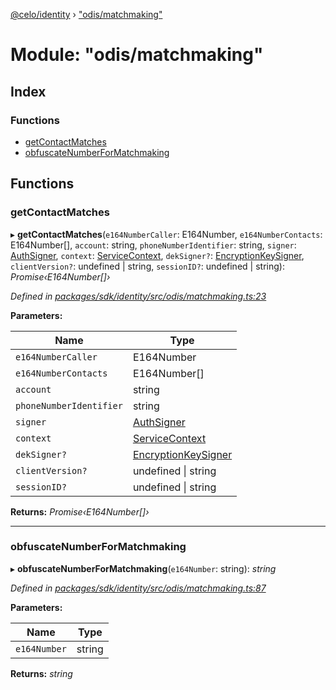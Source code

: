 [@celo/identity](../README.md) › ["odis/matchmaking"](_odis_matchmaking_.md)

# Module: "odis/matchmaking"

## Index

### Functions

* [getContactMatches](_odis_matchmaking_.md#getcontactmatches)
* [obfuscateNumberForMatchmaking](_odis_matchmaking_.md#obfuscatenumberformatchmaking)

## Functions

###  getContactMatches

▸ **getContactMatches**(`e164NumberCaller`: E164Number, `e164NumberContacts`: E164Number[], `account`: string, `phoneNumberIdentifier`: string, `signer`: [AuthSigner](_odis_query_.md#authsigner), `context`: [ServiceContext](../interfaces/_odis_query_.servicecontext.md), `dekSigner?`: [EncryptionKeySigner](../interfaces/_odis_query_.encryptionkeysigner.md), `clientVersion?`: undefined | string, `sessionID?`: undefined | string): *Promise‹E164Number[]›*

*Defined in [packages/sdk/identity/src/odis/matchmaking.ts:23](https://github.com/celo-org/celo-monorepo/blob/master/packages/sdk/identity/src/odis/matchmaking.ts#L23)*

**Parameters:**

Name | Type |
------ | ------ |
`e164NumberCaller` | E164Number |
`e164NumberContacts` | E164Number[] |
`account` | string |
`phoneNumberIdentifier` | string |
`signer` | [AuthSigner](_odis_query_.md#authsigner) |
`context` | [ServiceContext](../interfaces/_odis_query_.servicecontext.md) |
`dekSigner?` | [EncryptionKeySigner](../interfaces/_odis_query_.encryptionkeysigner.md) |
`clientVersion?` | undefined &#124; string |
`sessionID?` | undefined &#124; string |

**Returns:** *Promise‹E164Number[]›*

___

###  obfuscateNumberForMatchmaking

▸ **obfuscateNumberForMatchmaking**(`e164Number`: string): *string*

*Defined in [packages/sdk/identity/src/odis/matchmaking.ts:87](https://github.com/celo-org/celo-monorepo/blob/master/packages/sdk/identity/src/odis/matchmaking.ts#L87)*

**Parameters:**

Name | Type |
------ | ------ |
`e164Number` | string |

**Returns:** *string*
